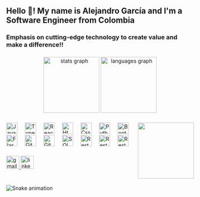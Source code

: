 <h2 align="left">Hello 👋! My name is Alejandro García and I'm a Software Engineer from Colombia</h2>
<h3> Emphasis on cutting-edge technology to create value and make a difference!! </h3>

###

<div align="center">
  <img src="https://github-readme-stats.vercel.app/api?username=maurodesouza&hide_title=false&hide_rank=false&show_icons=true&include_all_commits=true&count_private=true&disable_animations=false&theme=dracula&locale=en&hide_border=false" height="150" alt="stats graph"  />
  <img src="https://github-readme-stats.vercel.app/api/top-langs?username=maurodesouza&locale=en&hide_title=false&layout=compact&card_width=320&langs_count=5&theme=dracula&hide_border=false" height="150" alt="languages graph"  />
</div>

###

<img align="right" height="150" src="https://media.istockphoto.com/id/1470350238/es/vector/desarrollador-de-software-que-trabaja-con-ordenadores.jpg?s=612x612&w=0&k=20&c=2W-Jrc5_y9zfeACclgo9OAMnyHvOOVWGzsfd94tOJc0=" />

###

<div align="left">
  <img src="https://cdn.jsdelivr.net/gh/devicons/devicon/icons/javascript/javascript-original.svg" className="img-fluid" height="30" alt="Javascript logo"  />
  <img width="12" />
  <img src="https://cdn.jsdelivr.net/gh/devicons/devicon/icons/typescript/typescript-original.svg" className="img-fluid"  height="30" alt="Typescript logo"  />
  <img width="12" />
  <img src="https://cdn.jsdelivr.net/gh/devicons/devicon/icons/react/react-original.svg" className="img-fluid" height="30" alt="React logo"  />
  <img width="12" />
  <img src="https://cdn.jsdelivr.net/gh/devicons/devicon/icons/html5/html5-original.svg" className="img-fluid" height="30" alt="Html5 logo"  />
  <img width="12" />
  <img src="https://cdn.jsdelivr.net/gh/devicons/devicon/icons/css3/css3-original.svg" className="img-fluid"  height="30" alt="Css3 logo"  />
  <img width="12" />
  <img src="https://cdn.jsdelivr.net/gh/devicons/devicon/icons/python/python-original.svg" className= "img-fluid" height="30" alt="Python logo"  />
  <img width="12" />
  <img src="https://getbootstrap.com/docs/5.3/assets/brand/bootstrap-logo.svg" className="img-fluid" alt="Bootstrap logo" height="30" />
  <img width="12" />
  <img src="https://static.cdnlogo.com/logos/f/80/flask.svg" className="img-fluid" alt="Flask logo" height="30" />
  <img width="12" />
  <img src="https://cdn.worldvectorlogo.com/logos/git.svg" className="img-fluid" alt="Git logo" height="30" />
  <img width="12" />
  <img src="https://upload.wikimedia.org/wikipedia/commons/9/91/Octicons-mark-github.svg" className="img-fluid" alt="GitHub logo" height="30" />
  <img width="12" />
  <img src="https://cdn-icons-png.freepik.com/512/12523/12523470.png" className="img-fluid" alt="SQL logo" height="30" /> 
  <img width="12" />
  <img src="https://keenethics.com/wp-content/uploads/2022/01/rest-api-1.svg" className="img-fluid" alt="Rest API´s logo" height="30" /> 
  <img width="12" />
  <img src="https://static.cdnlogo.com/logos/j/58/jest.svg" className="img-fluid" alt="Rest API´s logo" height="30" /> 
  <img width="12" />
  <img src="https://static.cdnlogo.com/logos/f/92/figma.svg" className="img-fluid" alt="Rest API´s logo" height="30" /> 
  <img width="12" />
</div>

###

<div align="left">
  <a href="mailto:agndev93@gmail.com">
  <img src="https://img.shields.io/static/v1?message=Gmail&logo=gmail&label=&color=D14836&logoColor=white&labelColor=&style=for-the-badge" className="img-fluid" height="35" alt="gmail logo" />
  </a>
  <a href="https://www.linkedin.com/in/agndeveloper/" target="_blank">
  <img src="https://img.shields.io/static/v1?message=LinkedIn&logo=linkedin&label=&color=0077B5&logoColor=white&labelColor=&style=for-the-badge" className="img-fluid" height="35" alt="linkedin logo" />
  </a>
</div>

###

<br clear="both">

<img src="https://raw.githubusercontent.com/maurodesouza/maurodesouza/output/snake.svg" alt="Snake animation" />

###
